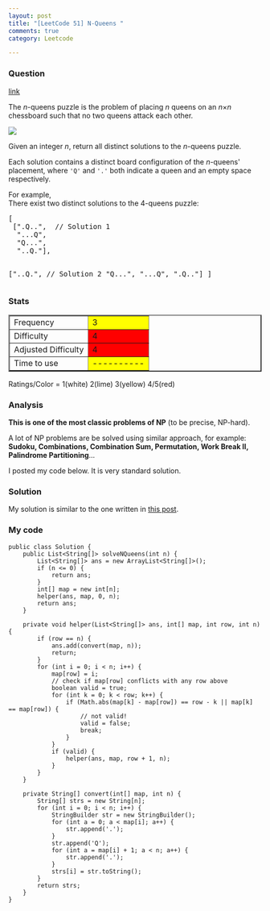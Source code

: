 ```yaml
---
layout: post
title: "[LeetCode 51] N-Queens "
comments: true
category: Leetcode

---
```


### Question 

[link](http://oj.leetcode.com/problems/n-queens/)

<div class="question-content">
            <p></p><p>The <i>n</i>-queens puzzle is the problem of placing <i>n</i> queens on an <i>n</i>×<i>n</i> chessboard such that no two queens attack each other.</p>

<p><img src="http://www.leetcode.com/wp-content/uploads/2012/03/8-queens.png"></p>

<p>Given an integer <i>n</i>, return all distinct solutions to the <i>n</i>-queens puzzle.</p>

<p>Each solution contains a distinct board configuration of the <i>n</i>-queens' placement, where <code>'Q'</code> and <code>'.'</code> both indicate a queen and an empty space respectively.</p>

<p>For example,<br>
There exist two distinct solutions to the 4-queens puzzle:</p>
<pre>[
 [".Q..",  // Solution 1
  "...Q",
  "Q...",
  "..Q."],

 ["..Q.",  // Solution 2
  "Q...",
  "...Q",
  ".Q.."]
]
</pre><p></p>
          </div>

### Stats
<table border="2">
	<tr>
		<td>Frequency</td>
		<td bgcolor="yellow">3</td>
	</tr>
	<tr>
		<td>Difficulty</td>
		<td bgcolor="red">4</td>
	</tr>
	<tr>
		<td>Adjusted Difficulty</td>
		<td bgcolor="red">4</td>
	</tr>
	<tr>
		<td>Time to use</td>
		<td bgcolor="yellow">----------</td>
	</tr>
</table>

Ratings/Color = 1(white) 2(lime) 3(yellow) 4/5(red)

### Analysis

__This is one of the most classic problems of NP__ (to be precise, NP-hard). 

A lot of NP problems are be solved using similar approach, for example: __Sudoku, Combinations, Combination Sum, Permutation, Work Break II, Palindrome Partitioning__...

I posted my code below. It is very standard solution. 

### Solution

My solution is similar to the one written in [this post](http://blog.csdn.net/linhuanmars/article/details/20667175).

### My code

	public class Solution {
	    public List<String[]> solveNQueens(int n) {
	        List<String[]> ans = new ArrayList<String[]>();
	        if (n <= 0) {
	            return ans;
	        }
	        int[] map = new int[n];
	        helper(ans, map, 0, n);
	        return ans;
	    }
	    
	    private void helper(List<String[]> ans, int[] map, int row, int n) {
	        if (row == n) {
	            ans.add(convert(map, n));
	            return;
	        }
	        for (int i = 0; i < n; i++) {
	            map[row] = i;
	            // check if map[row] conflicts with any row above
	            boolean valid = true;
	            for (int k = 0; k < row; k++) {
	                if (Math.abs(map[k] - map[row]) == row - k || map[k] == map[row]) {
	                    // not valid!
	                    valid = false;
	                    break;
	                }
	            }
	            if (valid) {
	                helper(ans, map, row + 1, n);
	            }
	        }
	    }
	    
	    private String[] convert(int[] map, int n) {
	        String[] strs = new String[n];
	        for (int i = 0; i < n; i++) {
	            StringBuilder str = new StringBuilder();
	            for (int a = 0; a < map[i]; a++) {
	                str.append('.');
	            }
	            str.append('Q');
	            for (int a = map[i] + 1; a < n; a++) {
	                str.append('.');
	            }
	            strs[i] = str.toString();
	        }
	        return strs;
	    }
	}
